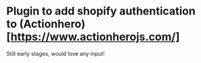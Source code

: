 Plugin to add shopify authentication to (Actionhero)[https://www.actionherojs.com/]
====================================================================================

Still early stages, would love any input!
